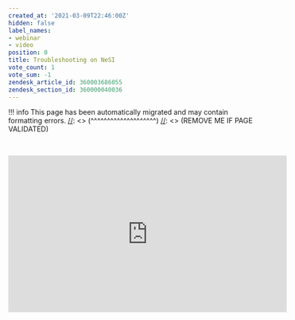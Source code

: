 ```yaml
---
created_at: '2021-03-09T22:46:00Z'
hidden: false
label_names:
- webinar
- video
position: 0
title: Troubleshooting on NeSI
vote_count: 1
vote_sum: -1
zendesk_article_id: 360003686055
zendesk_section_id: 360000040036
---
```



[//]: <> (REMOVE ME IF PAGE VALIDATED)
[//]: <> (vvvvvvvvvvvvvvvvvvvv)
!!! info
    This page has been automatically migrated and may contain formatting errors.
[//]: <> (^^^^^^^^^^^^^^^^^^^^)
[//]: <> (REMOVE ME IF PAGE VALIDATED)
<p> </p>
<p><iframe src="https://www.youtube.com/embed/videoseries?list=PLvbRzoDQPkuGMWazx5LPA6y8Ji6tyl0Sp" width="560" height="315" frameborder="0" allowfullscreen=""></iframe></p>
<p> </p>
<p>
<script src="https://apis.google.com/js/platform.js"></script>
</p>
<div class="g-ytsubscribe" data-channelid="UCiEDJKtjWUVv-VSmD-jfWTA" data-layout="default" data-count="hidden"></div>
<p> </p>